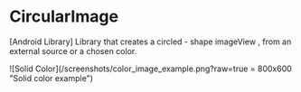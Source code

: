 # CircularImage
[Android Library] Library that creates a circled - shape imageView , from an external source or a chosen color.

![Solid Color](/screenshots/color_image_example.png?raw=true = 800x600 "Solid color example")
